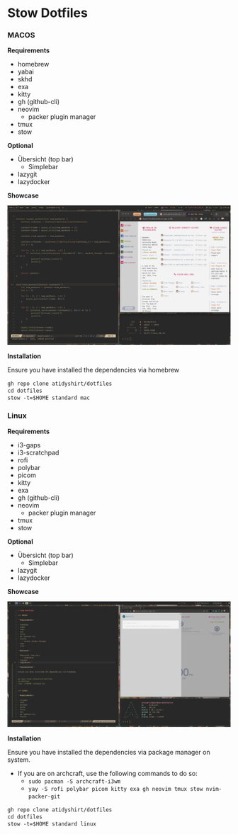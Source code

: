 # Stow Dotfiles

### MACOS

**Requirements**

- homebrew
- yabai
- skhd
- exa
- kitty
- gh (github-cli)
- neovim
    * packer plugin manager
- tmux
- stow

**Optional**

- Übersicht (top bar)
    * Simplebar
- lazygit
- lazydocker

**Showcase**

![Mac Preview](./preview-mac.png)

**Installation**

Ensure you have installed the dependencies via homebrew

```
gh repo clone atidyshirt/dotfiles
cd dotfiles
stow -t=$HOME standard mac
```

### Linux

**Requirements**

- i3-gaps
- i3-scratchpad
- rofi
- polybar
- picom
- kitty
- exa
- gh (github-cli)
- neovim
    * packer plugin manager
- tmux
- stow

**Optional**

- Übersicht (top bar)
    * Simplebar
- lazygit
- lazydocker

**Showcase**

![Linux Preview](./preview-linux.png)

**Installation**

Ensure you have installed the dependencies via package manager on system.

- If you are on archcraft, use the following commands to do so:
    * `sudo pacman -S archcraft-i3wm`
    * `yay -S rofi polybar picom kitty exa gh neovim tmux stow nvim-packer-git`

```
gh repo clone atidyshirt/dotfiles
cd dotfiles
stow -t=$HOME standard linux
```
